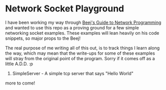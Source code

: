 # Network Socket Playground

I have been working my way through
[Beej's Guide to Network Programming](http://beej.us/guide/bgnet/pdf/bgnet_USLetter.pdf)
and wanted to use this repo as a proving ground for a few simple networking
socket examples. These examples will lean heavily on his code
snippets, so major props to the Beej!

The real purpose of me writing all of this out, is to track things I learn
along the way, which may mean that the write-ups for some of these examples
will stray from the original point of the program. Sorry if it comes off as a 
little A.D.D. :p

1. SimpleServer - A simple tcp server that says "Hello World"

more to come!

